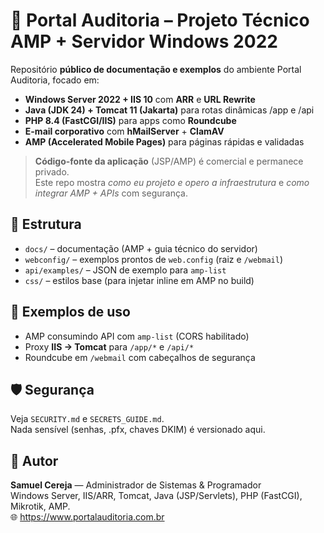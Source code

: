 # 🚀 Portal Auditoria – Projeto Técnico AMP + Servidor Windows 2022

Repositório **público de documentação e exemplos** do ambiente Portal Auditoria, focado em:
- **Windows Server 2022 + IIS 10** com **ARR** e **URL Rewrite**
- **Java (JDK 24) + Tomcat 11 (Jakarta)** para rotas dinâmicas /app e /api
- **PHP 8.4 (FastCGI/IIS)** para apps como **Roundcube**
- **E-mail corporativo** com **hMailServer** + **ClamAV**
- **AMP (Accelerated Mobile Pages)** para páginas rápidas e validadas

> **Código-fonte da aplicação** (JSP/AMP) é comercial e permanece privado.  
> Este repo mostra *como eu projeto e opero a infraestrutura* e *como integrar AMP + APIs* com segurança.

## 📂 Estrutura
- `docs/` – documentação (AMP + guia técnico do servidor)
- `webconfig/` – exemplos prontos de `web.config` (raiz e `/webmail`)
- `api/examples/` – JSON de exemplo para `amp-list`
- `css/` – estilos base (para injetar inline em AMP no build)

## 🔗 Exemplos de uso
- AMP consumindo API com `amp-list` (CORS habilitado)
- Proxy **IIS → Tomcat** para `/app/*` e `/api/*`
- Roundcube em `/webmail` com cabeçalhos de segurança

## 🛡️ Segurança
Veja `SECURITY.md` e `SECRETS_GUIDE.md`.  
Nada sensível (senhas, .pfx, chaves DKIM) é versionado aqui.

## 👤 Autor
**Samuel Cereja** — Administrador de Sistemas & Programador  
Windows Server, IIS/ARR, Tomcat, Java (JSP/Servlets), PHP (FastCGI), Mikrotik, AMP.  
🌐 https://www.portalauditoria.com.br

